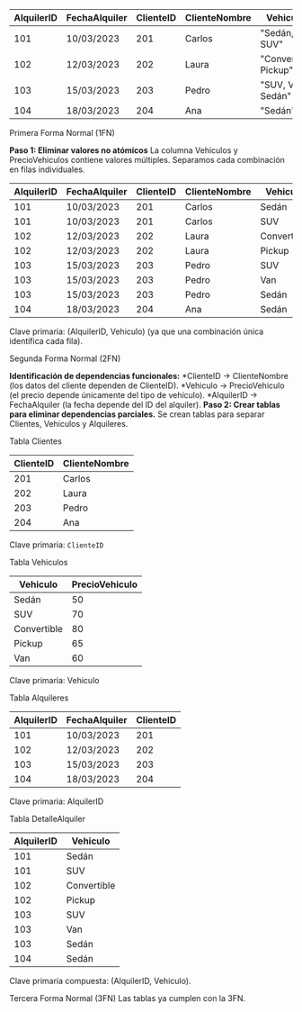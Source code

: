 

| AlquilerID | FechaAlquiler | ClienteID | ClienteNombre | Vehiculos                  | PrecioVehiculos |
|------------|---------------|-----------|---------------|----------------------------|-----------------|
| 101        | 10/03/2023    | 201       | Carlos        | "Sedán, SUV"               | "50, 70"       |
| 102        | 12/03/2023    | 202       | Laura         | "Convertible, Pickup"      | "80, 65"       |
| 103        | 15/03/2023    | 203       | Pedro         | "SUV, Van, Sedán"          | "70, 60, 50"   |
| 104        | 18/03/2023    | 204       | Ana           | "Sedán"                    | "50"           |


Primera Forma Normal (1FN)

__Paso 1: Eliminar valores no atómicos__
La columna Vehiculos y PrecioVehiculos contiene valores múltiples. Separamos cada combinación en filas individuales.

| AlquilerID | FechaAlquiler | ClienteID | ClienteNombre | Vehiculo      | PrecioVehiculo |
|------------|---------------|-----------|---------------|---------------|----------------|
| 101        | 10/03/2023    | 201       | Carlos        | Sedán         | 50             |
| 101        | 10/03/2023    | 201       | Carlos        | SUV           | 70             |
| 102        | 12/03/2023    | 202       | Laura         | Convertible   | 80             |
| 102        | 12/03/2023    | 202       | Laura         | Pickup        | 65             |
| 103        | 15/03/2023    | 203       | Pedro         | SUV           | 70             |
| 103        | 15/03/2023    | 203       | Pedro         | Van           | 60             |
| 103        | 15/03/2023    | 203       | Pedro         | Sedán         | 50             |
| 104        | 18/03/2023    | 204       | Ana           | Sedán         | 50             |

Clave primaria: (AlquilerID, Vehiculo) (ya que una combinación única identifica cada fila).

Segunda Forma Normal (2FN)

__Identificación de dependencias funcionales:__
    *ClienteID → ClienteNombre (los datos del cliente dependen de ClienteID).
    *Vehiculo → PrecioVehiculo (el precio depende únicamente del tipo de vehículo).
    *AlquilerID → FechaAlquiler (la fecha depende del ID del alquiler).
__Paso 2: Crear tablas para eliminar dependencias parciales.__
Se crean tablas para separar Clientes, Vehiculos y Alquileres.

Tabla Clientes

| ClienteID | ClienteNombre |
|-----------|---------------|
| 201       | Carlos        |
| 202       | Laura         |
| 203       | Pedro         |
| 204       | Ana           |

Clave primaria: `ClienteID`

Tabla Vehiculos

| Vehiculo      | PrecioVehiculo |
|---------------|----------------|
| Sedán         | 50             |
| SUV           | 70             |
| Convertible   | 80             |
| Pickup        | 65             |
| Van           | 60             |

Clave primaria: Vehiculo

Tabla Alquileres

| AlquilerID | FechaAlquiler | ClienteID |
|------------|---------------|-----------|
| 101        | 10/03/2023    | 201       |
| 102        | 12/03/2023    | 202       |
| 103        | 15/03/2023    | 203       |
| 104        | 18/03/2023    | 204       |

Clave primaria: AlquilerID

Tabla DetalleAlquiler

| AlquilerID | Vehiculo      |
|------------|---------------|
| 101        | Sedán         |
| 101        | SUV           |
| 102        | Convertible   |
| 102        | Pickup        |
| 103        | SUV           |
| 103        | Van           |
| 103        | Sedán         |
| 104        | Sedán         |

Clave primaria compuesta: (AlquilerID, Vehiculo).

Tercera Forma Normal (3FN)
Las tablas ya cumplen con la 3FN.